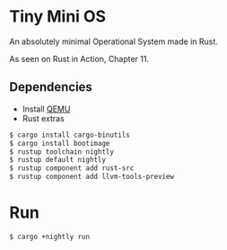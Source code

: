 # Tiny Mini OS

An absolutely minimal Operational System made in Rust.

As seen on Rust in Action, Chapter 11.

## Dependencies

- Install [QEMU](https://qemu.org)
- Rust extras

```bash
$ cargo install cargo-binutils
$ cargo install bootimage
$ rustup toolchain nightly
$ rustup default nightly
$ rustup component add rust-src
$ rustup component add llvm-tools-preview
```

# Run

```bash
$ cargo +nightly run
```

